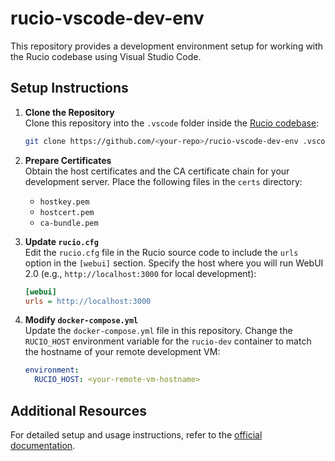 # rucio-vscode-dev-env

This repository provides a development environment setup for working with the Rucio codebase using Visual Studio Code.

## Setup Instructions

1. **Clone the Repository**  
   Clone this repository into the `.vscode` folder inside the [Rucio codebase](https://github.com/rucio/rucio):
   ```bash
   git clone https://github.com/<your-repo>/rucio-vscode-dev-env .vscode
   ```

2. **Prepare Certificates**  
   Obtain the host certificates and the CA certificate chain for your development server. Place the following files in the `certs` directory:
   - `hostkey.pem`
   - `hostcert.pem`
   - `ca-bundle.pem`

3. **Update `rucio.cfg`**  
   Edit the `rucio.cfg` file in the Rucio source code to include the `urls` option in the `[webui]` section. Specify the host where you will run WebUI 2.0 (e.g., `http://localhost:3000` for local development):
   ```ini
   [webui]
   urls = http://localhost:3000
   ```

4. **Modify `docker-compose.yml`**  
   Update the `docker-compose.yml` file in this repository. Change the `RUCIO_HOST` environment variable for the `rucio-dev` container to match the hostname of your remote development VM:
   ```yaml
   environment:
     RUCIO_HOST: <your-remote-vm-hostname>
   ```

## Additional Resources

For detailed setup and usage instructions, refer to the [official documentation](https://rucio.github.io/documentation/developer/setting_up_vscode_dev_env).

